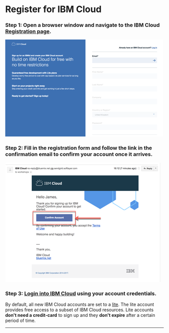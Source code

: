 # Register for IBM Cloud

### Step 1: Open a browser window and navigate to the IBM Cloud [Registration page](https://ibm.biz/Bdqu4M).

![](../images/registration.png)

### Step 2: Fill in the registration form and follow the link in the **confirmation email** to confirm your account once it arrives.

![Validation email](../images/email.png)

### Step 3: [Login into IBM Cloud](https://ibm.biz/Bdqu4M) using your account credentials.

By default, all new IBM Cloud accounts are set to a [lite](https://www.ibm.com/cloud/pricing). The lite account provides free access to a subset of IBM Cloud resources. Lite accounts **don't need a credit-card** to sign up and they **don't expire** after a certain period of time.

---
